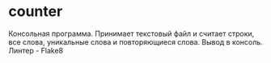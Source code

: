 # counter
Консольная программа. Принимает текстовый файл и считает строки, все слова, уникальные слова и повторяющиеся слова. Вывод в консоль.
Линтер - Flake8
